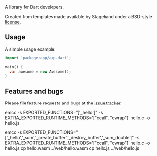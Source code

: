 A library for Dart developers.

Created from templates made available by Stagehand under a BSD-style
[license](https://github.com/dart-lang/stagehand/blob/master/LICENSE).

## Usage

A simple usage example:

```dart
import 'package:app/app.dart';

main() {
  var awesome = new Awesome();
}
```

## Features and bugs

Please file feature requests and bugs at the [issue tracker][tracker].

[tracker]: http://example.com/issues/replaceme

emcc -s EXPORTED_FUNCTIONS="['_hello']" -s EXTRA_EXPORTED_RUNTIME_METHODS='["ccall", "cwrap"]' hello.c -o hello.js

emcc -s EXPORTED_FUNCTIONS="['_hello','_sum','_create_buffer','_destroy_buffer','_sum_double']" -s EXTRA_EXPORTED_RUNTIME_METHODS='["ccall", "cwrap"]' hello.c -o hello.js
cp hello.wasm ../web/hello.wasm 
cp hello.js ../web/hello.js